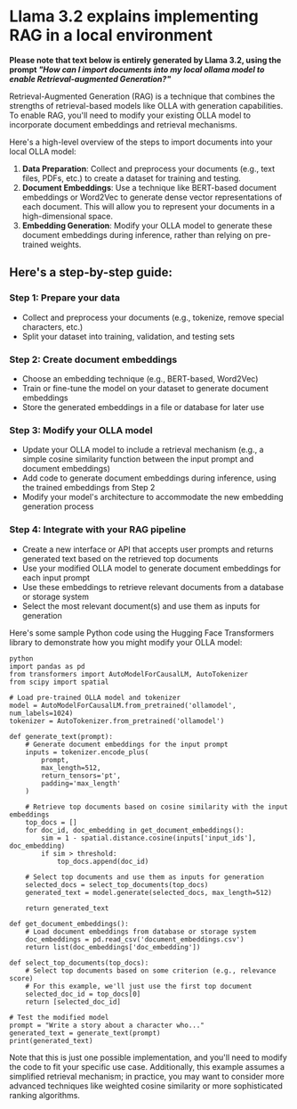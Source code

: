 # Llama 3.2 explains implementing RAG in a local environment

**Please note that text below is entirely generated by Llama 3.2, using the prompt _"How can I import documents into my local ollama model to enable Retrieval-augmented Generation?"_**

Retrieval-Augmented Generation (RAG) is a technique that combines the strengths of retrieval-based models like OLLA with generation capabilities. To enable RAG, you'll need to modify your existing OLLA model to incorporate document embeddings and retrieval mechanisms.

Here's a high-level overview of the steps to import documents into your local OLLA model:

1. **Data Preparation**: Collect and preprocess your documents (e.g., text files, PDFs, etc.) to create a dataset for training and testing.
1. **Document Embeddings**: Use a technique like BERT-based document embeddings or Word2Vec to generate dense vector representations of each document. This will allow you to represent your documents in a high-dimensional space.
1. **Embedding Generation**: Modify your OLLA model to generate these document embeddings during inference, rather than relying on pre-trained weights.

## Here's a step-by-step guide:

### **Step 1: Prepare your data**

* Collect and preprocess your documents (e.g., tokenize, remove special characters, etc.)
* Split your dataset into training, validation, and testing sets

### **Step 2: Create document embeddings**

* Choose an embedding technique (e.g., BERT-based, Word2Vec)
* Train or fine-tune the model on your dataset to generate document embeddings
* Store the generated embeddings in a file or database for later use

### **Step 3: Modify your OLLA model**

* Update your OLLA model to include a retrieval mechanism (e.g., a simple cosine similarity function between the input prompt and document embeddings)
* Add code to generate document embeddings during inference, using the trained embeddings from Step 2
* Modify your model's architecture to accommodate the new embedding generation process

### **Step 4: Integrate with your RAG pipeline**

* Create a new interface or API that accepts user prompts and returns generated text based on the retrieved top documents
* Use your modified OLLA model to generate document embeddings for each input prompt
* Use these embeddings to retrieve relevant documents from a database or storage system
* Select the most relevant document(s) and use them as inputs for generation

Here's some sample Python code using the Hugging Face Transformers library to demonstrate how you might modify your OLLA model:
```
python
import pandas as pd
from transformers import AutoModelForCausalLM, AutoTokenizer
from scipy import spatial

# Load pre-trained OLLA model and tokenizer
model = AutoModelForCausalLM.from_pretrained('ollamodel', num_labels=1024)
tokenizer = AutoTokenizer.from_pretrained('ollamodel')

def generate_text(prompt):
    # Generate document embeddings for the input prompt
    inputs = tokenizer.encode_plus(
        prompt,
        max_length=512,
        return_tensors='pt',
        padding='max_length'
    )
    
    # Retrieve top documents based on cosine similarity with the input embeddings
    top_docs = []
    for doc_id, doc_embedding in get_document_embeddings():
        sim = 1 - spatial.distance.cosine(inputs['input_ids'], doc_embedding)
        if sim > threshold:
            top_docs.append(doc_id)
    
    # Select top documents and use them as inputs for generation
    selected_docs = select_top_documents(top_docs)
    generated_text = model.generate(selected_docs, max_length=512)
    
    return generated_text

def get_document_embeddings():
    # Load document embeddings from database or storage system
    doc_embeddings = pd.read_csv('document_embeddings.csv')
    return list(doc_embeddings['doc_embedding'])

def select_top_documents(top_docs):
    # Select top documents based on some criterion (e.g., relevance score)
    # For this example, we'll just use the first top document
    selected_doc_id = top_docs[0]
    return [selected_doc_id]

# Test the modified model
prompt = "Write a story about a character who..."
generated_text = generate_text(prompt)
print(generated_text)
```

Note that this is just one possible implementation, and you'll need to modify the code to fit your specific use case. Additionally, this example assumes a simplified retrieval mechanism; in practice, you may want to consider more advanced techniques like weighted cosine similarity or more sophisticated ranking algorithms.
